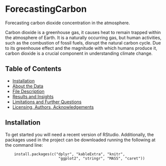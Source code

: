 # ForecastingCarbon
Forecasting carbon dioxide concentration in the atmosphere. 

Carbon dioxide is a greenhouse gas, it causes heat to remain trapped within the atmosphere of Earth. It is a naturally occurring gas, but human activities, such as the combustion of fossil fuels, disrupt the natural carbon cycle. Due to its greenhouse effect and the magnitude with which humans produce it, carbon dioxide is a crucial component in understanding climate change.

## Table of Contents
* [Installation](#Installation)
* [About the Data](#About)
* [File Description](#description)
* [Results and Insights](#Results)
* [Limitations and Further Questions](#Limitations)
* [Licensing, Authors, Acknowledgements](#licensing)

## Installation
To get started you will need a recent version of RStudio. Additionally, the packages used in the project can be downloaded running the following at the command line:
    
        install.packages(c("dplyr", "kableExtra", "knitr", 
                            "ggplot2", "stringr", "MASS", "caret"))
